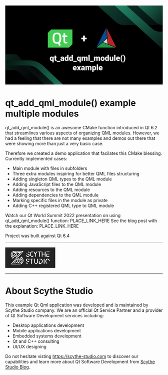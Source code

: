![qt_add_qml_module() example multiple modules](./pictures/banner.png)
# qt_add_qml_module() example multiple modules

qt_add_qml_module() is an awesome CMake function introduced in Qt 6.2 that streamlines various aspects of organizing QML modules.
However, we had a feeling that there are not many examples and demos out there that were showing more than just a very basic case.

Therefore we created a demo application that facilates this CMake blessing. Currently implemented cases:
- Main module with files in subfolders
- Three extra modules inspiring for better QML files structuring
- Adding singleton QML types to the QML module
- Adding JavaScript files to the QML module
- Adding resources to the QML module
- Adding dependencies to the QML module
- Marking specific files in the module as private
- Adding C++ registered QML type to QML module


Watch our Qt World Summit 2022 presentation on using qt_add_qml_module() function: PLACE_LINK_HERE
See the blog post with the explanation: PLACE_LINK_HERE

Project was built against Qt 6.4

---

[![Scythe Studio](./pictures/scythestudio-logo.png)](https://scythe-studio.com)

---

# About Scythe Studio
This example Qt Qml application was developed and is maintained by Scythe Studio company.
We are an official Qt Service Partner and a provider of Qt Software Development services including:
- Desktop applications development
- Mobile applications development
- Embedded systems development
- Qt and C++ consulting
- UI/UX designing

Do not hesitate visting https://scythe-studio.com to discover our capabilities and learn more about Qt Software Development from [Scythe Studio Blog](https://scythe-studio.com/en/blog).